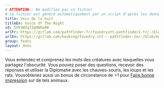 ```yaml
---
# ATTENTION : Ne modifiez pas ce fichier
# Ce fichier est généré automatiquement par un script d'après les données du module Foundry VTT officiel et de sa traduction
title: Voix de la nuit
titleEn: Voice Of The Night
id: 5VkVWZq7ZqH6RaAW
urlFr: https://gitlab.com/pathfinder-fr/foundryvtt-pathfinder2-fr/-/blob/master/data/feats/5VkVWZq7ZqH6RaAW.htm
urlEn: https://gitlab.com/hooking/foundry-vtt---pathfinder-2e/-/blob/master/packs/data/feats.db/voice-of-the-night.json
group: feats
layout: dons
---
```

Vous entendez et comprenez les mots des créatures avec lesquelles vous partagez l'obscurité. Vous pouvez poser des questions, recevoir des réponses et utiliser la Diplomatie avec les chauves-souris, les loups et les rats. Vousobtenez aussi un bonus de circonstance de +1 pour [Faire bonne impression](../actions/faire-bonne-impression.md) sur de tels animaux.


